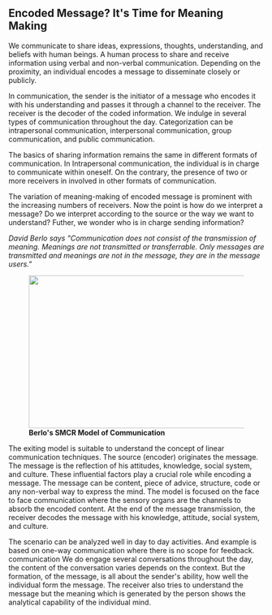 ## Encoded Message? It's Time for Meaning Making

<!-- wp:paragraph -->
<p>We communicate to share ideas, expressions, thoughts, understanding, and beliefs with human beings.  A human process to share and receive information using verbal and non-verbal communication. Depending on the proximity, an individual encodes a message to disseminate closely or publicly.   </p>
<!-- /wp:paragraph -->

<!-- wp:paragraph -->
<p>In communication, the sender is the initiator of a message who encodes it with his understanding and passes it through a channel to the receiver. The receiver is the decoder of the coded information.  We indulge in several types of communication throughout the day. Categorization can be intrapersonal communication, interpersonal communication, group communication, and public communication.  </p>
<!-- /wp:paragraph -->

<!-- wp:paragraph -->
<p>The basics of sharing information remains the same in different formats of communication. In Intrapersonal communication, the individual is in charge to communicate within oneself. On the contrary, the presence of two or more receivers in involved in other formats of communication.  </p>
<!-- /wp:paragraph -->

<!-- wp:paragraph -->
<p>The variation of meaning-making of encoded message is prominent with the increasing numbers of receivers. Now the point is how do we interpret a message? Do we interpret according to the source or the way we want to understand? Futher, we wonder who is in charge sending information?</p>
<!-- /wp:paragraph -->

<!-- wp:paragraph {"align":"left"} -->
<p class="has-text-align-left"> <em>David Berlo says "Communication does not consist of the transmission of meaning. Meanings are not transmitted or transferrable. Only messages are transmitted and meanings are not in the message, they are in the message users."</em></p>
<!-- /wp:paragraph -->

<!-- wp:paragraph -->
<p></p>
<!-- /wp:paragraph -->

<!-- wp:image {"id":311,"width":674,"height":301,"sizeSlug":"large"} -->
<figure class="wp-block-image size-large is-resized"><img src="https://openinnovation.academy/wp-content/uploads/2020/09/smcr.jpg" alt="" class="wp-image-311" width="674" height="301"/><figcaption><strong>Berlo's SMCR Model of Communication</strong></figcaption></figure>
<!-- /wp:image -->

<!-- wp:paragraph -->
<p>The exiting model is suitable to understand the concept of linear communication techniques. The source (encoder) originates the message. The message is the reflection of his attitudes, knowledge, social system, and culture. These influential factors play a crucial role while encoding a message. The message can be content, piece of advice, structure, code or any non-verbal way to express the mind. The model is focused on the face to face communication where the sensory organs are the channels to absorb the encoded content. At the end of the message transmission, the receiver decodes the message with his knowledge, attitude, social system, and culture.</p>
<!-- /wp:paragraph -->

<!-- wp:paragraph -->
<p>The scenario can be analyzed well in day to day activities. And example is based on one-way communication where there is no scope for feedback.  communication We do engage several conversations throughout the day, the content of the conversation varies depends on the context. But the formation, of the message, is all about the sender's ability, how well the individual form the message. The receiver also tries to understand the message but the meaning which is generated by the person shows the analytical capability of the individual mind.  </p>
<!-- /wp:paragraph -->

